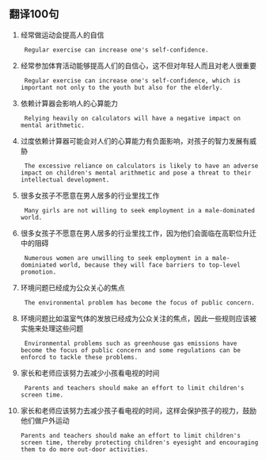 ## 翻译100句 ##

1. 经常做运动会提高人的自信

		Regular exercise can increase one's self-confidence.
		
2. 经常参加体育活动能够提高人们的自信心，这不但对年轻人而且对老人很重要

		Regular exercise can increase one's self-confidence, which is important not only to the youth but also for the elderly.
		
3. 依赖计算器会影响人的心算能力

		Relying heavily on calculators will have a negative impact on mental arithmetic.

4. 过度依赖计算器可能会对人们的心算能力有负面影响，对孩子的智力发展有威胁

		The excessive reliance on calculators is likely to have an adverse impact on children's mental arithmetic and pose a threat to their intellectual development.

5. 很多女孩子不愿意在男人居多的行业里找工作

		Many girls are not willing to seek employment in a male-dominated world.
		
6. 很多女孩子不愿意在男人居多的行业里找工作，因为他们会面临在高职位升迁中的阻碍

		Numerous women are unwilling to seek employment in a male-dominiated world, because they will face barriers to top-level promotion.
		
7. 环境问题已经成为公众关心的焦点

		The environmental problem has become the focus of public concern.
		
8. 环境问题比如温室气体的发放已经成为公众关注的焦点，因此一些规则应该被实施来处理这些问题

		Environmental problems such as greenhouse gas emissions have become the focus of public concern and some regulations can be enforcd to tackle these problems.
		
9. 家长和老师应该努力去减少小孩看电视的时间

		Parents and teachers should make an effort to limit children's screen time.
		
10. 家长和老师应该努力去减少孩子看电视的时间，这样会保护孩子的视力，鼓励他们做户外运动

		Parents and teachers should make an effort to limit children's screen time, thereby protecting children's eyesight and encouraging them to do more out-door activities.









